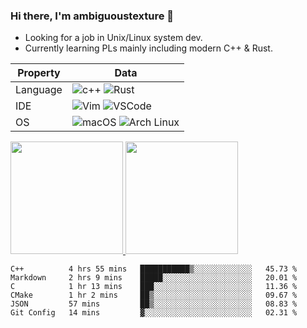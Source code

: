 ### Hi there, I'm ambiguoustexture 👋

<!--
**ambiguoustexture/ambiguoustexture** is a ✨ _special_ ✨ repository because its `README.md` (this file) appears on your GitHub profile.

Here are some ideas to get you started:

- 🔭 I’m currently working on ...
- 🌱 I’m currently learning ...
- 👯 I’m looking to collaborate on ...
- 🤔 I’m looking for help with ...
- 💬 Ask me about ...
- 📫 How to reach me: ...
- 😄 Pronouns: ...
- ⚡ Fun fact: ...
-->

 - Looking for a job in Unix/Linux system dev.
 - Currently learning PLs mainly including modern C++ & Rust.

Property | Data
--- | --- 
Language | ![c++](https://img.shields.io/badge/-C++-00599C?style=flat&logo=C%2B%2B) ![Rust](https://img.shields.io/badge/-Rust-000000?style=flat&logo=Rust)  
IDE |![Vim](https://img.shields.io/badge/-Vim-019733?style=flat&logo=Vim) ![VSCode](https://img.shields.io/badge/-Visual%20Studio%20Code-007ACC?style=flat&logo=Visual%20Studio%20Code)
OS |![macOS](https://img.shields.io/badge/-macOS-000000?style=flat&logo=Apple) ![Arch Linux](https://img.shields.io/badge/-Arch%20Linux-1793D1?style=flat&logo=Arch%20Linux&logoColor=white)

<a href="https://github.com/ambiguoustexture">
  <img height="180em" src="https://github-readme-stats.vercel.app/api?username=ambiguoustexture&show_icons=true" />
  <img height="180em" src="https://github-readme-stats.vercel.app/api/top-langs/?username=ambiguoustexture&&layout=compact&exclude_repo=30daysOS_vitality,github-readme-stats,my-resume,hexo-theme-yilia-dracula,ambiguoustexture.github.io" />
</a>

<!--START_SECTION:waka-->

```text
C++          4 hrs 55 mins   ███████████▒░░░░░░░░░░░░░   45.73 %
Markdown     2 hrs 9 mins    █████░░░░░░░░░░░░░░░░░░░░   20.01 %
C            1 hr 13 mins    ███░░░░░░░░░░░░░░░░░░░░░░   11.36 %
CMake        1 hr 2 mins     ██▒░░░░░░░░░░░░░░░░░░░░░░   09.67 %
JSON         57 mins         ██▒░░░░░░░░░░░░░░░░░░░░░░   08.83 %
Git Config   14 mins         ▓░░░░░░░░░░░░░░░░░░░░░░░░   02.31 %
```

<!--END_SECTION:waka-->
